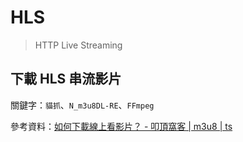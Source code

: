 # HLS

> HTTP Live Streaming

## 下載 HLS 串流影片

關鍵字：`貓抓`、`N_m3u8DL-RE`、`FFmpeg`

參考資料：[如何下載線上看影片？ - 叩頂窩客 | m3u8 | ts](https://koding.work/how-to-download-online-video/)
